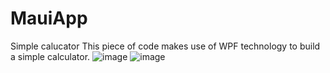 # MauiApp
Simple calucator
This piece of code makes use of WPF technology to build a simple calculator.
![image](https://user-images.githubusercontent.com/57104761/177045571-3b3b6f40-ce53-4388-a1e9-e5ac0e706fbc.png)
![image](https://user-images.githubusercontent.com/57104761/177045571-3b3b6f40-ce53-4388-a1e9-e5ac0e706fbc.png)
